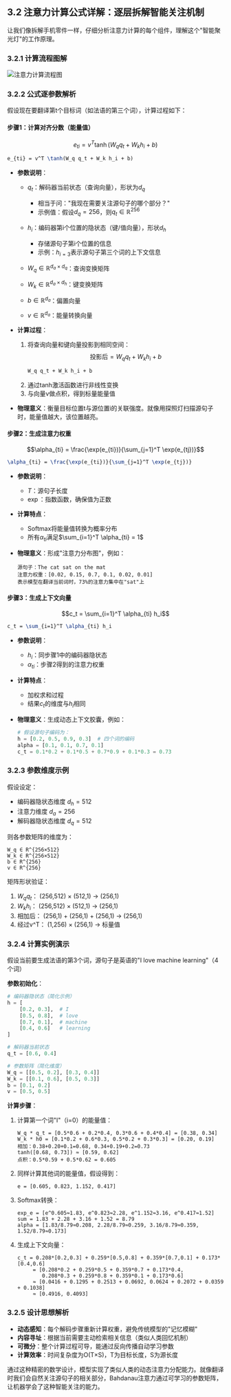 ## 3.2 注意力计算公式详解：逐层拆解智能关注机制

让我们像拆解手机零件一样，仔细分析注意力计算的每个组件，理解这个"智能聚光灯"的工作原理。

### 3.2.1 计算流程图解
![注意力计算流程图](https://example.com/attention-calculation-flow.png)

### 3.2.2 公式逐参数解析
假设现在要翻译第t个目标词（如法语的第三个词），计算过程如下：

#### 步骤1：计算对齐分数（能量值）
$$e_{ti} = v^T \tanh(W_q q_t + W_k h_i + b)$$

```latex
e_{ti} = v^T \tanh(W_q q_t + W_k h_i + b)
```

- **参数说明**：
  - $q_t$：解码器当前状态（查询向量），形状为$d_q$
    - 相当于问："我现在需要关注源句子的哪个部分？"
    - 示例值：假设$d_q=256$，则$q_t \in \mathbb{R}^{256}$
  
  - $h_i$：编码器第i个位置的隐状态（键/值向量），形状$d_h$
    - 存储源句子第i个位置的信息
    - 示例：$h_{i=3}$表示源句子第三个词的上下文信息
  
  - $W_q \in \mathbb{R}^{d_a \times d_q}$：查询变换矩阵
  - $W_k \in \mathbb{R}^{d_a \times d_h}$：键变换矩阵
  - $b \in \mathbb{R}^{d_a}$：偏置向量
  - $v \in \mathbb{R}^{d_a}$：能量转换向量

- **计算过程**：
  1. 将查询向量和键向量投影到相同空间：
     $$ \text{投影后} = W_q q_t + W_k h_i + b $$
     ```latex
     W_q q_t + W_k h_i + b
     ```
  2. 通过tanh激活函数进行非线性变换
  3. 与向量v做点积，得到标量能量值

- **物理意义**：衡量目标位置t与源位置i的关联强度。就像用探照灯扫描源句子时，能量值越大，该位置越亮。

#### 步骤2：生成注意力权重
$$\alpha_{ti} = \frac{\exp(e_{ti})}{\sum_{j=1}^T \exp(e_{tj})}$$
```latex
\alpha_{ti} = \frac{\exp(e_{ti})}{\sum_{j=1}^T \exp(e_{tj})}
```

- **参数说明**：
  - $T$：源句子长度
  - $\exp$：指数函数，确保值为正数

- **计算特点**：
  - Softmax将能量值转换为概率分布
  - 所有$\alpha_{ti}$满足$\sum_{i=1}^T \alpha_{ti} = 1$

- **物理意义**：形成"注意力分布图"，例如：
  ```
  源句子：The cat sat on the mat
  注意力权重：[0.02, 0.15, 0.7, 0.1, 0.02, 0.01]
  表示模型在翻译当前词时，73%的注意力集中在"sat"上
  ```

#### 步骤3：生成上下文向量
$$c_t = \sum_{i=1}^T \alpha_{ti} h_i$$
```latex
c_t = \sum_{i=1}^T \alpha_{ti} h_i
```

- **参数说明**：
  - $h_i$：同步骤1中的编码器隐状态
  - $\alpha_{ti}$：步骤2得到的注意力权重

- **计算特点**：
  - 加权求和过程
  - 结果$c_t$的维度与$h_i$相同

- **物理意义**：生成动态上下文胶囊，例如：
  ```python
  # 假设源句子编码为：
  h = [0.2, 0.5, 0.9, 0.3]  # 四个词的编码
  alpha = [0.1, 0.1, 0.7, 0.1]
  c_t = 0.1*0.2 + 0.1*0.5 + 0.7*0.9 + 0.1*0.3 = 0.73
  ```

### 3.2.3 参数维度示例
假设设定：
- 编码器隐状态维度 $d_h = 512$
- 注意力维度 $d_a = 256$
- 解码器隐状态维度 $d_q = 512$

则各参数矩阵的维度为：
```
W_q ∈ R^{256×512}  
W_k ∈ R^{256×512}  
b ∈ R^{256}  
v ∈ R^{256}
```

矩阵形状验证：
1. $W_q q_t$： (256,512) × (512,1) → (256,1)
2. $W_k h_i$： (256,512) × (512,1) → (256,1)
3. 相加后： (256,1) + (256,1) + (256,1) → (256,1)
4. 经过v^T： (1,256) × (256,1) → 标量值

### 3.2.4 计算实例演示
假设当前要生成法语的第3个词，源句子是英语的"I love machine learning"（4个词）

**参数初始化**：
```python
# 编码器隐状态（简化示例）
h = [
    [0.2, 0.3],  # I
    [0.5, 0.8],  # love
    [0.7, 0.1],  # machine
    [0.4, 0.6]   # learning
]

# 解码器当前状态
q_t = [0.6, 0.4]

# 参数矩阵（简化维度）
W_q = [[0.5, 0.2], [0.3, 0.4]]
W_k = [[0.1, 0.6], [0.5, 0.3]]
b = [0.1, 0.2]
v = [0.5, 0.5]
```

**计算步骤**：
1. 计算第一个词"I"（i=0）的能量值：
   ```
   W_q * q_t = [0.5*0.6 + 0.2*0.4, 0.3*0.6 + 0.4*0.4] = [0.38, 0.34]
   W_k * h0 = [0.1*0.2 + 0.6*0.3, 0.5*0.2 + 0.3*0.3] = [0.20, 0.19]
   相加：0.38+0.20+0.1=0.68, 0.34+0.19+0.2=0.73
   tanh([0.68, 0.73]) ≈ [0.59, 0.62]
   点积：0.5*0.59 + 0.5*0.62 = 0.605
   ```

2. 同样计算其他词的能量值，假设得到：
   ```
   e = [0.605, 0.823, 1.152, 0.417]
   ```

3. Softmax转换：
   ```
   exp_e = [e^0.605≈1.83, e^0.823≈2.28, e^1.152≈3.16, e^0.417≈1.52]
   sum = 1.83 + 2.28 + 3.16 + 1.52 = 8.79
   alpha = [1.83/8.79≈0.208, 2.28/8.79≈0.259, 3.16/8.79≈0.359, 1.52/8.79≈0.173]
   ```

4. 生成上下文向量：
   ```
   c_t = 0.208*[0.2,0.3] + 0.259*[0.5,0.8] + 0.359*[0.7,0.1] + 0.173*[0.4,0.6]
        = [0.208*0.2 + 0.259*0.5 + 0.359*0.7 + 0.173*0.4,
           0.208*0.3 + 0.259*0.8 + 0.359*0.1 + 0.173*0.6]
        ≈ [0.0416 + 0.1295 + 0.2513 + 0.0692, 0.0624 + 0.2072 + 0.0359 + 0.1038]
        ≈ [0.4916, 0.4093]
   ```

### 3.2.5 设计思想解析
- **动态感知**：每个解码步骤重新计算权重，避免传统模型的"记忆模糊"
- **内容寻址**：根据当前需要主动检索相关信息（类似人类回忆机制）
- **可微分**：整个计算过程可导，能通过反向传播自动学习参数
- **计算效率**：时间复杂度为O(T×S)，T为目标长度，S为源长度

通过这种精密的数学设计，模型实现了类似人类的动态注意力分配能力。就像翻译时我们会自然关注源句子的相关部分，Bahdanau注意力通过可学习的参数矩阵，让机器学会了这种智能关注的能力。